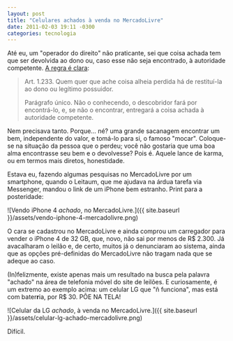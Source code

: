 ```yaml
---
layout: post
title: "Celulares achados à venda no MercadoLivre"
date: 2011-02-03 19:11 -0300
categories: tecnologia
---
```

Até eu, um "operador do direito" não praticante, sei que coisa achada tem que ser devolvida ao dono ou, caso esse não seja encontrado, à autoridade competente. [A regra é clara](http://www.planalto.gov.br/ccivil_03/Leis/2002/L10406.htm#descobertasecaoii):

> Art. 1.233\. Quem quer que ache coisa alheia perdida há de restituí-la ao dono ou legítimo possuidor.
>
> Parágrafo único. Não o conhecendo, o descobridor fará por encontrá-lo, e, se não o encontrar, entregará a coisa achada à autoridade competente.

Nem precisava tanto. Porque… né? uma grande sacanagem encontrar um bem, independente do valor, e tomá-lo para si, o famoso "mocar". Coloque-se na situação da pessoa que o perdeu; você não gostaria que uma boa alma encontrasse seu bem e o devolvesse? Pois é. Aquele lance de karma, ou em termos mais diretos, honestidade.

Estava eu, fazendo algumas pesquisas no MercadoLivre por um smartphone, quando o Leitaum, que me ajudava na árdua tarefa via Messenger, mandou o link de um iPhone bem estranho. Print para a posteridade:

![Vendo iPhone 4 *achado*, no MercadoLivre.]({{ site.baseurl }}/assets/vendo-iphone-4-mercadolivre.png)

O cara se cadastrou no MercadoLivre e ainda comprou um carregador para vender o iPhone 4 de 32 GB, que, novo, não sai por menos de R$ 2.300. Já avacalharam o leilão e, de certo, muitos já o denunciaram ao sistema, ainda que as opções pré-definidas do MercadoLivre não tragam nada que se adeque ao caso.

(In)felizmente, existe apenas mais um resultado na busca pela palavra "achado" na área de telefonia móvel do site de leilões. E curiosamente, é um extremo ao exemplo acima: um celular LG que "ñ funciona", mas está com bater**r**ia, por R$ 30. PÕE NA TELA!

![Celular da LG *achado*, à venda no MercadoLivre.]({{ site.baseurl }}/assets/celular-lg-achado-mercadolivre.png)

Difícil.
